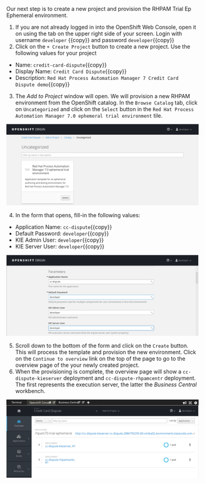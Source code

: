 Our next step is to create a new project and provision the RHPAM Trial Ep
Ephemeral environment.

1. If you are not already logged in into the OpenShift Web Console, open it on using the tab on the upper right side of your screen. Login with username `developer` {{copy}} and password `developer`{{copy}}
2. Click on the `+ Create Project` button to create a new project. Use the following values for your project
  - Name: `credit-card-dispute`{{copy}}
  - Display Name: `Credit Card Dispute`{{copy}}
  - Description: `Red Hat Process Automation Manager 7 Credit Card Dispute demo`{{copy}}
3. The _Add to Project_ window will open. We will provision a new RHPAM environment from the OpenShift catalog. In the `Browse Catalog` tab, click on `Uncategorized` and click on the `Select` button in the `Red Hat Process Automation Manager 7.0 ephemeral trial environment` tile.

<img src="../../assets/middleware/rhpam-7-workshop/installation-select-template.png" width="600" />

4. In the form that opens, fill-in the following values:
  - Application Name: `cc-dispute`{{copy}}
  - Default Password: `developer`{{copy}}
  - KIE Admin User: `developer`{{copy}}
  - KIE Server User: `developer`{{copy}}

<img src="../../assets/middleware/rhpam-7-workshop/installation-template-form.png" width="600" />

5. Scroll down to the bottom of the form and click on the `Create` button. This will process the template and provision the new environment. Click on the `Continue to overview` link on the top of the page to go to the overview page of the your newly created project.
6. When the provisioning is complete, the overview page will show a `cc-dispute-kieserver` deployment and `cc-dispute-rhpamcentr` deployment. The first represents the execution server, the latter the _Business Central_ workbench.

<img src="../../assets/middleware/rhpam-7-workshop/installation-provisioned.png" width="600" />
